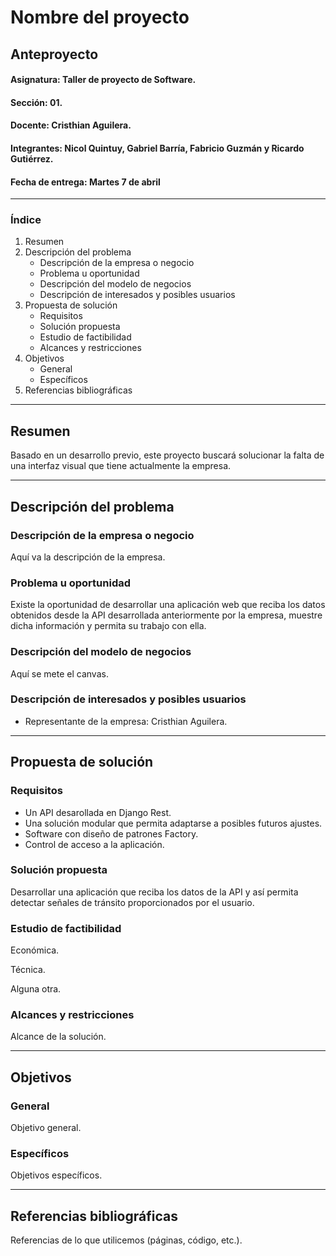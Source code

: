# Nombre del proyecto
## Anteproyecto

#### Asignatura: Taller de proyecto de Software.
#### Sección: 01.
#### Docente: Cristhian Aguilera.
#### Integrantes: Nicol Quintuy, Gabriel Barría, Fabricio Guzmán y Ricardo Gutiérrez.
#### Fecha de entrega: Martes 7 de abril

---

### Índice
1. Resumen
2. Descripción del problema
   - Descripción de la empresa o negocio
   - Problema u oportunidad
   - Descripción del modelo de negocios
   - Descripción de interesados y posibles usuarios
3. Propuesta de solución
   - Requisitos
   - Solución propuesta
   - Estudio de factibilidad
   - Alcances y restricciones
4. Objetivos
   - General
   - Específicos
5. Referencias bibliográficas

---

## Resumen

Basado en un desarrollo previo, este proyecto buscará solucionar la falta de una interfaz visual que tiene actualmente la empresa.

---

## Descripción del problema
### Descripción de la empresa o negocio

Aquí va la descripción de la empresa.

### Problema u oportunidad

Existe la oportunidad de desarrollar una aplicación web que reciba los datos obtenidos desde la API desarrollada anteriormente por la empresa, muestre dicha información y permita su trabajo con ella.

### Descripción del modelo de negocios

Aquí se mete el canvas.

### Descripción de interesados y posibles usuarios

- Representante de la empresa: Cristhian Aguilera.

---

## Propuesta de solución
### Requisitos

- Un API desarollada en Django Rest.
- Una solución modular que permita adaptarse a posibles futuros ajustes.
- Software con diseño de patrones Factory.
- Control de acceso a la aplicación.

### Solución propuesta

Desarrollar una aplicación que reciba los datos de la API y así permita detectar señales de tránsito proporcionados por el usuario.

### Estudio de factibilidad

Económica.

Técnica.

Alguna otra.

### Alcances y restricciones

Alcance de la solución.

---

## Objetivos
### General

Objetivo general.

### Específicos

Objetivos específicos.

---

## Referencias bibliográficas

Referencias de lo que utilicemos (páginas, código, etc.).
